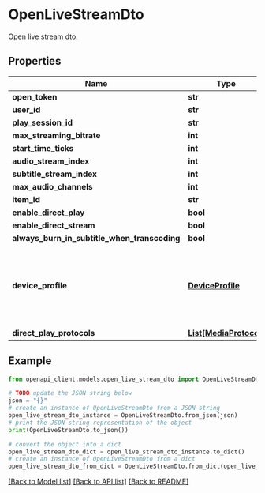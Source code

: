 # OpenLiveStreamDto

Open live stream dto.

## Properties

Name | Type | Description | Notes
------------ | ------------- | ------------- | -------------
**open_token** | **str** | Gets or sets the open token. | [optional] 
**user_id** | **str** | Gets or sets the user id. | [optional] 
**play_session_id** | **str** | Gets or sets the play session id. | [optional] 
**max_streaming_bitrate** | **int** | Gets or sets the max streaming bitrate. | [optional] 
**start_time_ticks** | **int** | Gets or sets the start time in ticks. | [optional] 
**audio_stream_index** | **int** | Gets or sets the audio stream index. | [optional] 
**subtitle_stream_index** | **int** | Gets or sets the subtitle stream index. | [optional] 
**max_audio_channels** | **int** | Gets or sets the max audio channels. | [optional] 
**item_id** | **str** | Gets or sets the item id. | [optional] 
**enable_direct_play** | **bool** | Gets or sets a value indicating whether to enable direct play. | [optional] 
**enable_direct_stream** | **bool** | Gets or sets a value indicating whether to enale direct stream. | [optional] 
**always_burn_in_subtitle_when_transcoding** | **bool** | Gets or sets a value indicating whether always burn in subtitles when transcoding. | [optional] 
**device_profile** | [**DeviceProfile**](DeviceProfile.md) | A MediaBrowser.Model.Dlna.DeviceProfile represents a set of metadata which determines which content a certain device is able to play.  &lt;br /&gt;  Specifically, it defines the supported &lt;see cref&#x3D;\&quot;P:MediaBrowser.Model.Dlna.DeviceProfile.ContainerProfiles\&quot;&gt;containers&lt;/see&gt; and  &lt;see cref&#x3D;\&quot;P:MediaBrowser.Model.Dlna.DeviceProfile.CodecProfiles\&quot;&gt;codecs&lt;/see&gt; (video and/or audio, including codec profiles and levels)  the device is able to direct play (without transcoding or remuxing),  as well as which &lt;see cref&#x3D;\&quot;P:MediaBrowser.Model.Dlna.DeviceProfile.TranscodingProfiles\&quot;&gt;containers/codecs to transcode to&lt;/see&gt; in case it isn&#39;t. | [optional] 
**direct_play_protocols** | [**List[MediaProtocol]**](MediaProtocol.md) | Gets or sets the device play protocols. | [optional] 

## Example

```python
from openapi_client.models.open_live_stream_dto import OpenLiveStreamDto

# TODO update the JSON string below
json = "{}"
# create an instance of OpenLiveStreamDto from a JSON string
open_live_stream_dto_instance = OpenLiveStreamDto.from_json(json)
# print the JSON string representation of the object
print(OpenLiveStreamDto.to_json())

# convert the object into a dict
open_live_stream_dto_dict = open_live_stream_dto_instance.to_dict()
# create an instance of OpenLiveStreamDto from a dict
open_live_stream_dto_from_dict = OpenLiveStreamDto.from_dict(open_live_stream_dto_dict)
```
[[Back to Model list]](../README.md#documentation-for-models) [[Back to API list]](../README.md#documentation-for-api-endpoints) [[Back to README]](../README.md)


